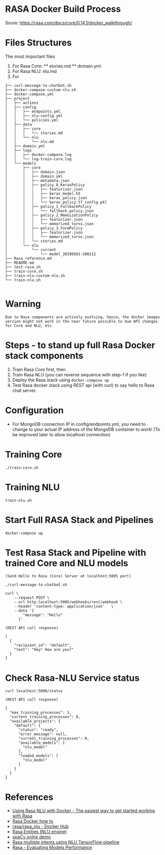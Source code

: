 # RASA Docker Build Process
Soure: https://rasa.com/docs/core/0.14.1/docker_walkthrough/


# Files Structures
The most important files
1. For Rasa Core: 
** stories.md
** domain.yml
2. For Rasa NLU: nlu.md
3. For 
```
├── curl-message-to-chatbot.sh
├── docker-compose-custom-nlu.sh
├── docker-compose.yml
├── project
│   ├── actions
│   ├── config
│   │   ├── endpoints.yml
│   │   ├── nlu-config.yml
│   │   └── policies.yml
│   ├── data
│   │   ├── core
│   │   │   └── stories.md
│   │   └── nlu
│   │       └── nlu.md
│   ├── domain.yml
│   ├── logs
│   │   ├── docker-compose.log
│   │   └── log-train-core.log
│   └── models
│       ├── core
│       │   ├── domain.json
│       │   ├── domain.yml
│       │   ├── metadata.json
│       │   ├── policy_0_KerasPolicy
│       │   │   ├── featurizer.json
│       │   │   ├── keras_model.h5
│       │   │   ├── keras_policy.json
│       │   │   └── keras_policy.tf_config.pkl
│       │   ├── policy_1_FallbackPolicy
│       │   │   └── fallback_policy.json
│       │   ├── policy_2_MemoizationPolicy
│       │   │   ├── featurizer.json
│       │   │   └── memorized_turns.json
│       │   ├── policy_3_FormPolicy
│       │   │   ├── featurizer.json
│       │   │   └── memorized_turns.json
│       │   └── stories.md
│       └── nlu
│           └── current
│               └── model_20190501-200212
├── Rasa_reference.md
├── README.md
├── test-rasa.sh
├── train-core.sh
├── train-nlu-custom-nlu.sh
└── train-nlu.sh


```
# Warning
`Due to Rasa components are actively evolving, hence, the docker images version might not work in the near future possible to due API changes for Core and NLU, etc.`

# Steps - to stand up full Rasa Docker stack components
1. Train Rasa Core first, then
2. Train Rasa NLU (you can reverse sequence with step-1 if you like)
3. Deploy the Rasa stack using `docker-compose up`
4. Test Rasa docker stack using REST api (with curl) to say hello to Rasa chat server.

# Configuration 
* For MongoDB connection IP in config/endpoints.yml, you need to change to your actual IP address of the MongoDB container to work!
  (To be improved later to allow localhost connection)
  
# Training Core
```
./train-core.sh
```

# Training NLU
```
train-nlu.sh
```

# Start Full RASA Stack and Pipelines
```
docker-compose up
```

# Test Rasa Stack and Pipeline with trained Core and NLU models
```
(Send Hello to Rasa (Core) Server at localhost:5005 port)

./curl-message-to-chatbot.sh 

curl \
    --request POST \
    --url http:localhost:5005/webhooks/rest/webhook \
    --header 'content-type: application/json'   \
    --data '{
        "message": "Hello"
      }'

(REST API call response)

[
  {
    "recipient_id": "default",
    "text": "Hey! How are you?"
  }
]
```

# Check Rasa-NLU Service status
```
curl localhost:5000/status

(REST API call response)

{
  "max_training_processes": 1,
  "current_training_processes": 0,
  "available_projects": {
    "default": {
      "status": "ready",
      "error_message": null,
      "current_training_processes": 0,
      "available_models": [
        "nlu_model"
      ],
      "loaded_models": [
        "nlu_model"
      ]
    }
  }
}
```

# References
* [Using Rasa NLU with Docker - The easiest way to get started working with Rasa](https://blog.spg.ai/using-rasa-nlu-with-docker-96b86856b392)
* [Rasa Docker how to](https://rasa.com/docs/core/docker_walkthrough/)
* [rasa/rasa_nlu - Docker Hub](https://hub.docker.com/r/rasa/rasa_nlu/)
* [Rasa Entities (NLU engine)](https://rasa.com/docs/nlu/entities/)
* [spaCy onlne demo](https://explosion.ai/demos/displacy-ent)
* [Rasa multiple intents using NLU TensorFlow pipeline](https://blog.rasa.com/how-to-handle-multiple-intents-per-input-using-rasa-nlu-tensorflow-pipeline/)
* [Rasa - Evaluating Models Performance](https://rasa.com/docs/nlu/0.15.0/evaluation/)


